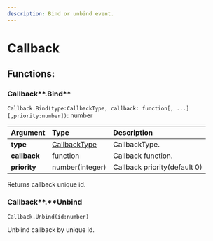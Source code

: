 ```yaml
---
description: Bind or unbind event.
---
```


# Callback

## Functions:

### Callback**.Bind**

`Callback.Bind(type:CallbackType, callback: function[, ...] [,priority:number])`: number



| Argument | Type | Description |
| :--- | :--- | :--- |
| **type** | [CallbackType](../enums/callback.md) | CallbackType. |
| **callback** | function | Callback function. |
| **priority** | number\(integer\) | Callback priority\(default 0\) |

Returns callback unique id.



### Callback**.**Unbind

`Callback.Unbind(id:number)`

Unblind callback by unique id.

